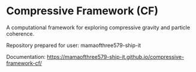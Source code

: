 # Compressive Framework (CF)

A computational framework for exploring compressive gravity and particle coherence.

Repository prepared for user: mamaofthree579-ship-it


Documentation: https://mamaofthree579-ship-it.github.io/compressive-framework-cf/

